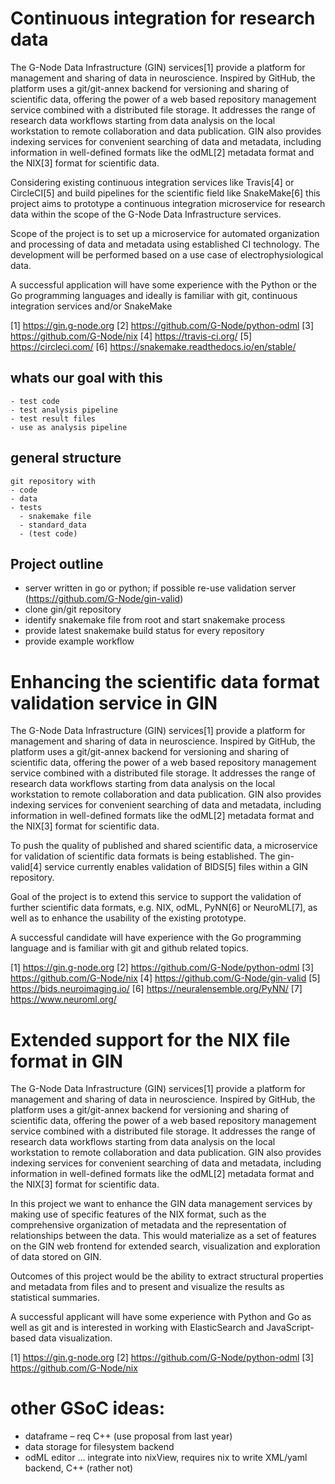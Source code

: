 # Continuous integration for research data

The G-Node Data Infrastructure (GIN) services[1] provide a platform for
management and sharing of data in neuroscience. Inspired by
GitHub, the platform uses a git/git-annex backend for versioning and
sharing of scientific data, offering the power of a web based repository
management service combined with a distributed file storage. It addresses the range of
research data workflows starting from data analysis on the local workstation
to remote collaboration and data publication. GIN also provides indexing
services for convenient searching of data and metadata, including information in
well-defined formats like the odML[2] metadata format and the NIX[3] format for
scientific data.

Considering existing continuous integration services like Travis[4] or CircleCI[5] 
and build pipelines for the scientific field like SnakeMake[6] this project aims 
to prototype a continuous integration microservice for research data within 
the scope of the G-Node Data Infrastructure services. 

Scope of the project is to set up a microservice for automated organization and 
processing of data and metadata using established CI technology. The development will
be performed based on a use case of electrophysiological data.

A successful application will have some experience with the Python or the 
Go programming languages and ideally is familiar with git, continuous integration 
services and/or SnakeMake

[1] https://gin.g-node.org
[2] https://github.com/G-Node/python-odml
[3] https://github.com/G-Node/nix
[4] https://travis-ci.org/
[5] https://circleci.com/
[6] https://snakemake.readthedocs.io/en/stable/


## whats our goal with this
    - test code
    - test analysis pipeline
    - test result files
    - use as analysis pipeline

## general structure
    git repository with
    - code
    - data
    - tests
      - snakemake file
      - standard_data
      - (test code)

## Project outline
- server written in go or python; if possible re-use validation server (https://github.com/G-Node/gin-valid)
- clone gin/git repository
- identify snakemake file from root and start snakemake process
- provide latest snakemake build status for every repository
- provide example workflow


# Enhancing the scientific data format validation service in GIN

The G-Node Data Infrastructure (GIN) services[1] provide a platform for
management and sharing of data in neuroscience. Inspired by
GitHub, the platform uses a git/git-annex backend for versioning and
sharing of scientific data, offering the power of a web based repository
management service combined with a distributed file storage. It addresses the range of
research data workflows starting from data analysis on the local workstation
to remote collaboration and data publication. GIN also provides indexing
services for convenient searching of data and metadata, including information in
well-defined formats like the odML[2] metadata format and the NIX[3] format for
scientific data.
 
To push the quality of published and shared scientific data, a microservice for 
validation of scientific data formats is being established. The gin-valid[4] service 
currently enables validation of BIDS[5] files within a GIN repository.

Goal of the project is to extend this service to support the validation 
of further scientific data formats, e.g. NIX, odML, PyNN[6] or NeuroML[7], as well 
as to enhance the usability of the existing prototype. 

A successful candidate will have experience with the Go programming
language and is familiar with git and github related topics.

[1] https://gin.g-node.org
[2] https://github.com/G-Node/python-odml
[3] https://github.com/G-Node/nix
[4] https://github.com/G-Node/gin-valid
[5] https://bids.neuroimaging.io/
[6] https://neuralensemble.org/PyNN/
[7] https://www.neuroml.org/


# Extended support for the NIX file format in GIN

The G-Node Data Infrastructure (GIN) services[1] provide a platform for
management and sharing of data in neuroscience. Inspired by
GitHub, the platform uses a git/git-annex backend for versioning and
sharing of scientific data, offering the power of a web based repository
management service combined with a distributed file storage. It addresses the range of
research data workflows starting from data analysis on the local workstation
to remote collaboration and data publication. GIN also provides indexing
services for convenient searching of data and metadata, including information in
well-defined formats like the odML[2] metadata format and the NIX[3] format for
scientific data.

In this project we want to enhance the GIN data management services
by making use of specific features of the NIX format, such as the comprehensive
organization of metadata and the representation of relationships
between the data. This would materialize as a set of features on the GIN web
frontend for extended search, visualization and exploration of data stored on GIN.

Outcomes of this project would be the ability to extract structural properties and
metadata from files and to present and visualize the results as statistical summaries.

A successful applicant will have some experience with Python and Go as well as git and
is interested in working with ElasticSearch and JavaScript-based data visualization.

[1] https://gin.g-node.org
[2] https://github.com/G-Node/python-odml
[3] https://github.com/G-Node/nix


# other GSoC ideas:
- dataframe – req C++ (use proposal from last year)
- data storage for filesystem backend
- odML editor … integrate into nixView, requires nix to write XML/yaml backend, C++ (rather not)

